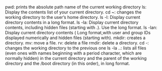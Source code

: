 pwd: prints the absolute path name of the current working directory
ls: Display the contents list of your current directory.
cd ~: changes the working directory to the user’s home directory.
ls -l: Display current directory contents in a long format.
ls -la: Display current directory contents, including hidden files (starting with .). Use the long format.
ls -lan: Display current directory contents ( Long format,with user and group IDs displayed numerically and hidden files (starting with).
mkdir: creates a directory.
mv: move a file.
rv: delete a file
rmdir: delete a directory.
cd -: changes the working directory to the previous one
ls -la ..: lists all files (even ones with names beginning with a period character, which are normally hidden) in the current directory and the parent of the working directory and the /boot directory (in this order), in long format.
